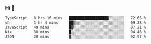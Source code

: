### Hi 👋

<!--START_SECTION:waka-->

```txt
TypeScript   8 hrs 16 mins   ██████████████████░░░░░░░   72.66 %
sh           1 hr 4 mins     ██▒░░░░░░░░░░░░░░░░░░░░░░   09.38 %
JavaScript   49 mins         █▓░░░░░░░░░░░░░░░░░░░░░░░   07.21 %
Nix          30 mins         █░░░░░░░░░░░░░░░░░░░░░░░░   04.46 %
JSON         20 mins         ▓░░░░░░░░░░░░░░░░░░░░░░░░   02.97 %
```

<!--END_SECTION:waka-->
